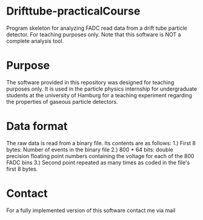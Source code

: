 # Drifttube-practicalCourse
Program skeleton for analyzing FADC read data from a drift tube particle detector. For teaching purposes only.
Note that this software is NOT a complete analysis tool.

# Purpose
The software provided in this repository was designed for teaching purposes only.
It is used in the particle physics internship for undergraduate students at the university of Hamburg for a teaching experiment regarding the properties of gaseous particle detectors.

# Data format
The raw data is read from a binary file. Its contents are as follows:
1.) First 8 bytes: Number of events in the binary file
2.) 800 * 64 bits: double precision floating point numbers containing the voltage for each of the 800 FADC bins
3.) Second point repeated as many times as coded in the file's first 8 bytes.

# Contact
For a fully implemented version of this software contact me via mail



